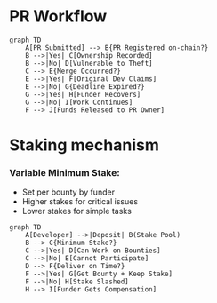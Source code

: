 # PR Workflow
```mermaid
graph TD
    A[PR Submitted] --> B{PR Registered on-chain?}
    B -->|Yes| C[Ownership Recorded]
    B -->|No| D[Vulnerable to Theft]
    C --> E{Merge Occurred?}
    E -->|Yes| F[Original Dev Claims]
    E -->|No| G{Deadline Expired?}
    G -->|Yes| H[Funder Recovers]
    G -->|No| I[Work Continues]
    F --> J[Funds Released to PR Owner]
```

# Staking mechanism
### Variable Minimum Stake:
- Set per bounty by funder
- Higher stakes for critical issues
- Lower stakes for simple tasks
```mermaid
graph TD
    A[Developer] -->|Deposit| B(Stake Pool)
    B --> C{Minimum Stake?}
    C -->|Yes| D[Can Work on Bounties]
    C -->|No| E[Cannot Participate]
    D --> F{Deliver on Time?}
    F -->|Yes| G[Get Bounty + Keep Stake]
    F -->|No| H[Stake Slashed]
    H --> I[Funder Gets Compensation]
```